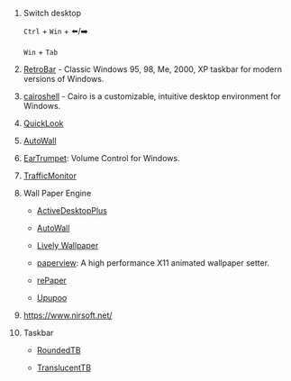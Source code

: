 1. Switch desktop
   
   `Ctrl` + `Win` + :arrow_left:/:arrow_right:
   
   `Win` + `Tab`

2. [RetroBar](https://github.com/dremin/RetroBar) - Classic Windows 95, 98, Me, 2000, XP taskbar for modern versions of Windows.

3. [cairoshell](https://github.com/cairoshell/cairoshell) - Cairo is a customizable, intuitive desktop environment for Windows.

4. [QuickLook](https://github.com/QL-Win/QuickLook)

5. [AutoWall](https://github.com/SegoCode/AutoWall)

6. [EarTrumpet](https://github.com/File-New-Project/EarTrumpet): Volume Control for Windows.

7. [TrafficMonitor](https://github.com/zhongyang219/TrafficMonitor)

8. Wall Paper Engine
   
   - [ActiveDesktopPlus](https://github.com/torchgm/ActiveDesktopPlus)
   
   - [AutoWall](https://github.com/SegoCode/AutoWall)
   
   - [Lively Wallpaper](https://github.com/rocksdanister/lively)
   
   - [paperview](https://github.com/glouw/paperview): A high performance X11 animated wallpaper setter.
   
   - [rePaper](https://github.com/rocksdanister/rePaper)
   
   - [Upupoo](http://www.upupoo.com/)

9. https://www.nirsoft.net/

10. Taskbar
    
    - [RoundedTB](https://github.com/torchgm/RoundedTB)
    
    - [TranslucentTB](https://github.com/TranslucentTB/TranslucentTB)
